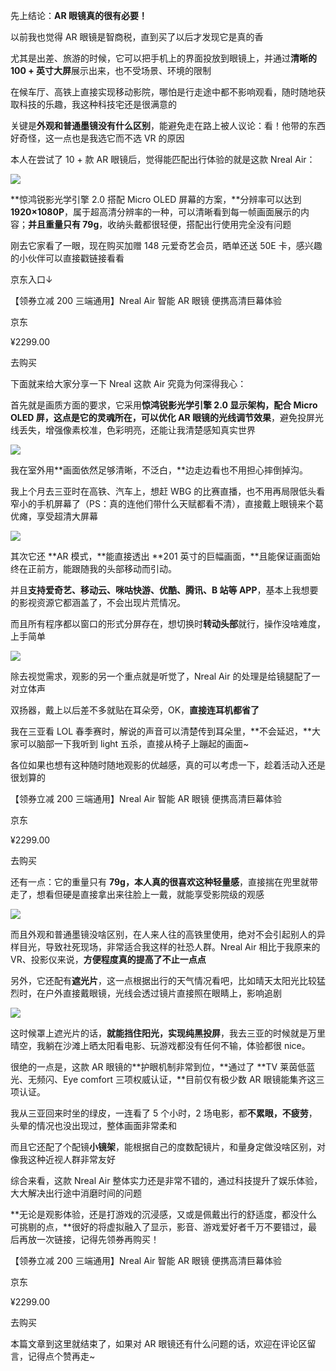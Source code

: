 先上结论：**AR 眼镜真的很有必要！**

以前我也觉得 AR 眼镜是智商税，直到买了以后才发现它是真的香

尤其是出差、旅游的时候，它可以把手机上的界面投放到眼镜上，并通过**清晰的 100 + 英寸大屏**展示出来，也不受场景、环境的限制

在候车厅、高铁上直接实现移动影院，哪怕是行走途中都不影响观看，随时随地获取科技的乐趣，我这种科技宅还是很满意的

关键是**外观和普通墨镜没有什么区别**，能避免走在路上被人议论：看！他带的东西好奇怪，这一点也是我选它而不选 VR 的原因

本人在尝试了 10 + 款 AR 眼镜后，觉得能匹配出行体验的就是这款 Nreal Air：

![](<assets/1682565504974.png>)

**惊鸿锐影光学引擎 2.0 搭配 Micro OLED 屏幕的方案，**分辨率可以达到 **1920×1080P**，属于超高清分辨率的一种，可以清晰看到每一帧画面展示的内容；**并且重量只有 79g**，收纳头戴都很轻便，搭配出行使用完全没有问题

刚去它家看了一眼，现在购买加赠 148 元爱奇艺会员，晒单还送 50E 卡，感兴趣的小伙伴可以直接戳链接看看

京东入口↓

【领券立减 200 三端通用】Nreal Air 智能 AR 眼镜 便携高清巨幕体验

京东

¥2299.00

去购买

下面就来给大家分享一下 Nreal 这款 Air 究竟为何深得我心：

首先就是画质方面的要求，它采用**惊鸿锐影光学引擎 2.0 显示架构，配合 Micro OLED 屏，**这点是它的灵魂所在，可以**优化 AR 眼镜的光线调节效果**，避免投屏光线丢失，增强像素校准，色彩明亮，还能让我清楚感知真实世界

![](<assets/1682565505071.png>)

我在室外用**画面依然足够清晰，不泛白，**边走边看也不用担心摔倒掉沟。

我上个月去三亚时在高铁、汽车上，想赶 WBG 的比赛直播，也不用再局限低头看窄小的手机屏幕了（PS：真的连他们带什么天赋都看不清），直接戴上眼镜来个葛优瘫，享受超清大屏幕

![](<assets/1682565505196.png>)

其次它还 **AR 模式，**能直接透出 **201 英寸的巨幅画面，**且能保证画面始终在正前方，能跟随我的头部移动而引动。

并且**支持爱奇艺、移动云、咪咕快游、优酷、腾讯、B 站等 APP**，基本上我想要的影视资源它都涵盖了，不会出现片荒情况。

而且所有程序都以窗口的形式分屏存在，想切换时**转动头部**就行，操作没啥难度，上手简单

![](<assets/1682565505255.png>)

除去视觉需求，观影的另一个重点就是听觉了，Nreal Air 的处理是给镜腿配了一对立体声

双扬器，戴上以后差不多就贴在耳朵旁，OK，**直接连耳机都省了**

我在三亚看 LOL 春季赛时，解说的声音可以清楚传到耳朵里，**不会延迟，**大家可以脑部一下我听到 light 五杀，直接从椅子上蹦起的画面~

各位如果也想有这种随时随地观影的优越感，真的可以考虑一下，趁着活动入还是很划算的

【领券立减 200 三端通用】Nreal Air 智能 AR 眼镜 便携高清巨幕体验

京东

¥2299.00

去购买

还有一点：它的重量只有 **79g，**本人真的很喜欢这种**轻量感**，直接揣在兜里就带走了，想看但硬是直接拿出来往脸上一戴，就能享受影院级的观感

![](<assets/1682565505305.png>)

而且外观和普通墨镜没啥区别，在人来人往的高铁里使用，绝对不会引起别人的异样目光，导致社死现场，非常适合我这样的社恐人群。Nreal Air 相比于我原来的 VR、投影仪来说，**方便程度真的提高了不止一点点**

另外，它还配有**遮光片**，这一点根据出行的天气情况看吧，比如晴天太阳光比较猛烈时，在户外直接戴眼镜，光线会透过镜片直接照在眼睛上，影响追剧

![](<assets/1682565505368.png>)

这时候罩上遮光片的话，**就能挡住阳光，实现纯黑投屏**，我去三亚的时候就是万里晴空，我躺在沙滩上晒太阳看电影、玩游戏都没有任何不输，体验都很 nice。

很绝的一点是，这款 AR 眼镜的**护眼机制非常到位，**通过了 **TV 莱茵低蓝光、无频闪、Eye comfort 三项权威认证，**目前仅有极少数 AR 眼镜能集齐这三项认证。

我从三亚回来时坐的绿皮，一连看了 5 个小时，2 场电影，都**不累眼，不疲劳**，头晕的情况也没出现过，整体画面非常柔和

而且它还配了个配镜**小镜架**，能根据自己的度数配镜片，和量身定做没啥区别，对像我这种近视人群非常友好

综合来看，这款 Nreal Air 整体实力还是非常不错的，通过科技提升了娱乐体验，大大解决出行途中消磨时间的问题

**无论是观影体验，还是打游戏的沉浸感，又或是佩戴出行的舒适度，都没什么可挑剔的点，**很好的将虚拟融入了显示，影音、游戏爱好者千万不要错过，最后再放一次链接，记得先领券再购买！

【领券立减 200 三端通用】Nreal Air 智能 AR 眼镜 便携高清巨幕体验

京东

¥2299.00

去购买

本篇文章到这里就结束了，如果对 AR 眼镜还有什么问题的话，欢迎在评论区留言，记得点个赞再走~